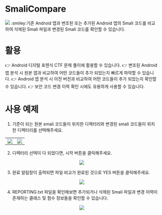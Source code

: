 # SmaliCompare
<img src="https://capsule-render.vercel.app/api?type=wave&color=auto&height=300&section=header&text=naroSEC&fontSize=90" />
:smiley:기존 Android 앱과 변조된 또는 추가된 Android 앱의 Smali 코드를 비교하여 삭제된 Smali 파일과 변경된 Smali 코드를 확인할 수 있습니다.

# 활용
:point_right: Android 디지털 포렌식 CTF 문제 풀이에 활용할 수 있습니다.
:point_right: 변조된 Android 앱 분석 시 원본 앱과 비교하여 어떤 코드들이 추가 되었는지 빠르게 파악할 수 있습니다.
:point_right: Android 앱 분석 시 이전 버전과 비교하여 어떤 코드들이 추가 되었는지 확인할 수 있습니다.
:point_right: 보안 코드 변경 이력 확인 시에도 유용하게 사용할 수 있습니다.

# 사용 예제
1. 기준이 되는 원본 smali 코드들이 위치한 디렉터리와 변경된 smali 코드들이 위치한 디렉터리를 선택해주세요.
<p>
  <table>
    <tr>
      <td><img src="https://github.com/naroSEC/Anditer/assets/89144246/b1ba0d6f-4cf0-4bf6-96e5-c30574bd9ad3" /></td><td><img src="https://github.com/naroSEC/Anditer/assets/89144246/f61d0c3c-abf6-45cd-9092-43a48d24207e" /></td>
    <tr>
  </table>
</p>

2. 디렉터리 선택이 다 되었다면, 시작 버튼을 클릭해주세요.
<p align="center">
  <img src="https://github.com/naroSEC/Anditer/assets/89144246/668d001f-aae0-44ce-9922-6c6bf6eaf136">
</p>

3. 완료 알림창이 출력되면 파일 비교가 완료된 것으로 YES 버튼을 클릭해주세요.
<p align="center">
  <img src="https://github.com/naroSEC/Anditer/assets/89144246/aadcfff6-270a-4a2b-9f5a-7f3d38ac61cd">
</p>

4. REPORTING.txt 파일을 확인해보면 추가되거나 삭제된 Smali 파일과 변경 이력이 존재하는 클래스 및 함수 정보들을 확인할 수 있습니다.
<p align="center">
  <img src="https://github.com/naroSEC/Anditer/assets/89144246/e0d35930-d8a2-49ee-adcf-d24a6734bd27">
</p>
